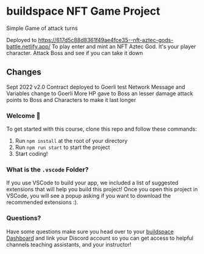 # buildspace NFT Game Project

Simple Game of attack turns

Deployed to https://617d5c88d8361f49ae4fce35--nft-aztec-gods-battle.netlify.app/
To play enter and mint an NFT  Aztec God. It's your player character. Attack Boss and see if
you can take it down

## Changes

Sept 2022
v2.0 
    Contract deployed to Goerli test Network
    Message and Variables change to Goerli
    More HP gave to Boss an lesser damage attack points to Boss and Characters to make it last longer

### **Welcome 👋**
To get started with this course, clone this repo and follow these commands:

1. Run `npm install` at the root of your directory
2. Run `npm run start` to start the project
3. Start coding!

### What is the `.vscode` Folder?
If you use VSCode to build your app, we included a list of suggested extensions that will help you build this project! Once you open this project in VSCode, you will see a popup asking if you want to download the recommended extensions :).


### **Questions?**
Have some questions make sure you head over to your [buildspace Dashboard](https://app.buildspace.so/courses/CO5cc2751b-e878-41c4-99fa-a614dc910ee9) and link your Discord account so you can get access to helpful channels teaching assistants, and your instructor!